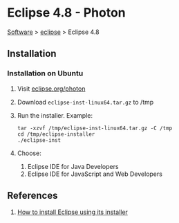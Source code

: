 # Eclipse 4.8 - Photon

[Software](README.md#E) > [eclipse](eclipse.md) > Eclipse 4.8

## Installation

### Installation on Ubuntu

1. Visit [eclipse.org/photon](https://eclipse.org/photon/)
1. Download `eclipse-inst-linux64.tar.gz` to /tmp
1. Run the installer.  Example:

    ```console
    tar -xzvf /tmp/eclipse-inst-linux64.tar.gz -C /tmp
    cd /tmp/eclipse-installer
    ./eclipse-inst
    ```

1. Choose:
    1. Eclipse IDE for Java Developers
    1. Eclipse IDE for JavaScript and Web Developers

## References

1. [How to install Eclipse using its installer](http://askubuntu.com/questions/695382/how-to-install-eclipse-using-its-installer)
